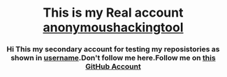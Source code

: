 <!---
- 👋 Hi, I’m @account-for-test
- 👀 I’m interested in ...
- 🌱 I’m currently learning ...
- 💞️ I’m looking to collaborate on ...
- 📫 How to reach me ...


account-for-test/account-for-test is a ✨ special ✨ repository because its `README.md` (this file) appears on your GitHub profile.
You can click the Preview link to take a look at your changes.
--->

  
  <h1 align="center">
    This is my Real account 
    <a href="https://github.com/anonymoushackingtool">anonymoushackingtool</a>
  </h1>
  
  <h3 align="center">Hi This my secondary account for testing my reposistories as shown in <a href="https://github.com/account-for-test">username</a>.Don't follow me here.Follow me on <a href="https://github.com/anonymoushackingtool">this GitHub Account</a></h3>
